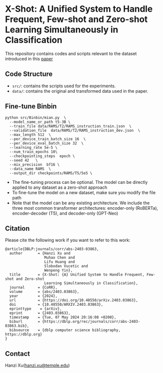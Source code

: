 # X-Shot: A Unified System to Handle Frequent, Few-shot and Zero-shot Learning Simultaneously in Classification

This repository contains codes and scripts relevant to the dataset introduced in this [paper](https://arxiv.org/abs/2403.03863)


<!-- ## Requirements -->

## Code Structure
 - `src/`: contains the scripts used for the experiments.
 - `data/`: contains the original and transformed data used in the paper. 

## Fine-tune Binbin 
```
python src/Binbin/mian.py  \
  --model_name_or_path t5-3B \
  --train_file data/RAMS/T2/RAMS_instruction_train.json  \
  --validation_file  data/RAMS/T2/RAMS_instruction_dev.json  \
  --max_length 512  \
  --per_device_train_batch_size 16  \
  --per_device_eval_batch_size 32  \
  --learning_rate 5e-5 \ 
  --num_train_epochs 10\
  --checkpointing_steps  epoch \
  --seed 42   \
  --mix_precision  bf16 \
  --data_name RAMS  \
  --output_dir checkpoints/RAMS/T5/5e5 \
```
 - The fine-tuning process can be optional. The model can be directly applied to any dataset as a zero-shot approach
 - To fine-tune the model on a new dataset, make sure you modify the file path
 - Note that the model can be any existing architecture. We include the three most common transformer architectures: encoder-only (RoBERTa), encoder-decoder (T5), and decoder-only (GPT-Neo)
<!-- ## Dataset -->


<!-- ## Model -->

## Citation 
Please cite the following work if you want to refer to this work: 
```
@article{DBLP:journals/corr/abs-2403-03863,
  author       = {Hanzi Xu and
                  Muhao Chen and
                  Lifu Huang and
                  Slobodan Vucetic and
                  Wenpeng Yin},
  title        = {X-Shot: {A} Unified System to Handle Frequent, Few-shot and Zero-shot
                  Learning Simultaneously in Classification},
  journal      = {CoRR},
  volume       = {abs/2403.03863},
  year         = {2024},
  url          = {https://doi.org/10.48550/arXiv.2403.03863},
  doi          = {10.48550/ARXIV.2403.03863},
  eprinttype    = {arXiv},
  eprint       = {2403.03863},
  timestamp    = {Tue, 07 May 2024 20:16:08 +0200},
  biburl       = {https://dblp.org/rec/journals/corr/abs-2403-03863.bib},
  bibsource    = {dblp computer science bibliography, https://dblp.org}
}
```

## Contact
Hanzi Xu(hanzi.xu@temple.edu)
